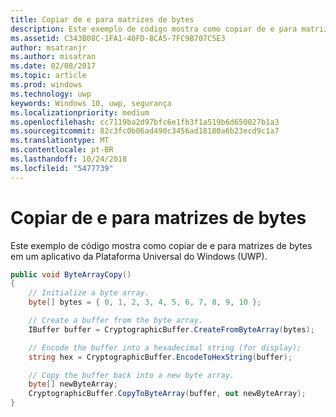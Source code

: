```yaml
---
title: Copiar de e para matrizes de bytes
description: Este exemplo de código mostra como copiar de e para matrizes de bytes em um aplicativo da Plataforma Universal do Windows (UWP).
ms.assetid: C343B08C-1FA1-40FD-8CA5-7FC9B707C5E3
author: msatranjr
ms.author: misatran
ms.date: 02/08/2017
ms.topic: article
ms.prod: windows
ms.technology: uwp
keywords: Windows 10, uwp, segurança
ms.localizationpriority: medium
ms.openlocfilehash: cc7119ba2d97bfc6e1fb3f1a519b6d650027b1a3
ms.sourcegitcommit: 82c3fc0b06ad490c3456ad18180a6b23ecd9c1a7
ms.translationtype: MT
ms.contentlocale: pt-BR
ms.lasthandoff: 10/24/2018
ms.locfileid: "5477739"
---
```

# <a name="copy-to-and-from-byte-arrays"></a>Copiar de e para matrizes de bytes



Este exemplo de código mostra como copiar de e para matrizes de bytes em um aplicativo da Plataforma Universal do Windows (UWP).

```cs
public void ByteArrayCopy()
{
    // Initialize a byte array.
    byte[] bytes = { 0, 1, 2, 3, 4, 5, 6, 7, 8, 9, 10 };

    // Create a buffer from the byte array.
    IBuffer buffer = CryptographicBuffer.CreateFromByteArray(bytes);

    // Encode the buffer into a hexadecimal string (for display);
    string hex = CryptographicBuffer.EncodeToHexString(buffer);

    // Copy the buffer back into a new byte array.
    byte[] newByteArray;
    CryptographicBuffer.CopyToByteArray(buffer, out newByteArray);
}
```